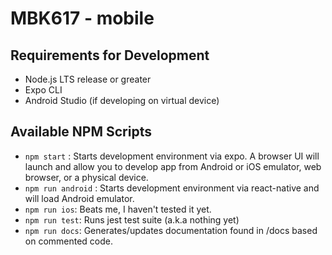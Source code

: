 # MBK617 - mobile
## Requirements for Development
* Node.js LTS release or greater
* Expo CLI
* Android Studio (if developing on virtual device)

## Available NPM Scripts
* `npm start` : Starts development environment via expo. A browser UI will launch and allow you to develop app from Android or iOS emulator, web browser, or a physical device.
* `npm run android` : Starts development environment via react-native and will load Android emulator.
* `npm run ios`: Beats me, I haven't tested it yet.
* `npm run test`: Runs jest test suite (a.k.a nothing yet)
* `npm run docs`: Generates/updates documentation found in /docs based on commented code.